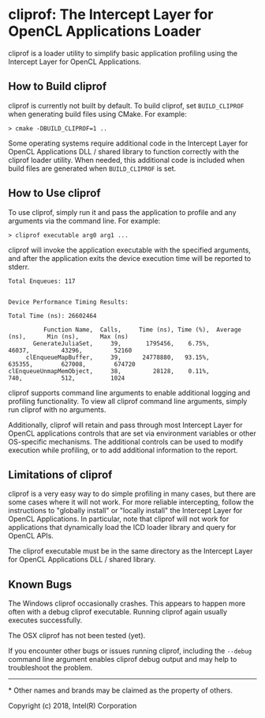 # cliprof: The Intercept Layer for OpenCL Applications Loader

cliprof is a loader utility to simplify basic application profiling using
the Intercept Layer for OpenCL Applications.

## How to Build cliprof

cliprof is currently not built by default.  To build cliprof, set `BUILD_CLIPROF`
when generating build files using CMake.  For example:

````
> cmake -DBUILD_CLIPROF=1 ..
````

Some operating systems require additional code in the Intercept Layer
for OpenCL Applications DLL / shared library to function correctly with the
cliprof loader utility.  When needed, this additional code is included when
build files are generated when `BUILD_CLIPROF` is set.

## How to Use cliprof

To use cliprof, simply run it and pass the application to profile and any
arguments via the command line.  For example:

```
> cliprof executable arg0 arg1 ...
```

cliprof will invoke the application executable with the specified arguments,
and after the application exits the device execution time will be reported
to stderr.

```
Total Enqueues: 117


Device Performance Timing Results:

Total Time (ns): 26602464

          Function Name,  Calls,     Time (ns), Time (%),  Average (ns),      Min (ns),      Max (ns)
       GenerateJuliaSet,     39,       1795456,    6.75%,         46037,         43296,         52160
     clEnqueueMapBuffer,     39,      24778880,   93.15%,        635355,        627008,        674720
clEnqueueUnmapMemObject,     38,         28128,    0.11%,           740,           512,          1024
```

cliprof supports command line arguments to enable additional logging and
profiling functionality. To view all cliprof command line arguments, simply
run cliprof with no arguments.

Additionally, cliprof will retain and pass through most Intercept Layer for
OpenCL applications controls that are set via environment variables or other
OS-specific mechanisms.  The additional controls can be used to modify
execution while profiling, or to add additional information to the report.

## Limitations of cliprof

cliprof is a very easy way to do simple profiling in many cases, but there
are some cases where it will not work.   For more reliable intercepting,
follow the instructions to "globally install" or "locally install" the
Intercept Layer for OpenCL Applications.  In particular, note that cliprof
will not work for applications that dynamically load the ICD loader library
and query for OpenCL APIs.

The cliprof executable must be in the same directory as the Intercept Layer for
OpenCL Applications DLL / shared library.

## Known Bugs

The Windows cliprof occasionally crashes.  This appears to happen more often
with a debug cliprof executable.  Running cliprof again usually executes
successfully.

The OSX cliprof has not been tested (yet).

If you encounter other bugs or issues running cliprof, including the `--debug`
command line argument enables cliprof debug output and may help to
troubleshoot the problem.

---

\* Other names and brands may be claimed as the property of others.

Copyright (c) 2018, Intel(R) Corporation
